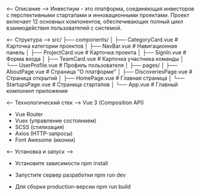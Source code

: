 <-- Описание -->
Инвестиум - это платформа, соединяющая инвесторов с перспективными стартапами и инновационными проектами. Проект включает 12 основных компонентов, обеспечивающих полный цикл взаимодействия пользователей с системой.

<-- Структура -->
src/
├── components/
│ ├── CategoryCard.vue # Карточка категории проектов
│ ├── NavBar.vue # Навигационная панель
│ ├── ProjectCard.vue # Карточка проекта
│ ├── SignIn.vue # Форма входа
│ ├── TeamCard.vue # Карточка участника команды
│ └── UserProfile.vue # Профиль пользователя
│
├── pages/
│ ├── AboutPage.vue # Страница "О платформе"
│ ├── DiscoveriesPage.vue # Страница открытий
│ ├── HomePage.vue # Главная страница
│ └── StartupsPage.vue # Страница стартапов
│
└── App.vue # Главный компонент приложения

<-- Технологический стек -->
Vue 3 (Composition API)

- Vue Router
- Vuex (управление состоянием)
- SCSS (стилизация)
- Axios (HTTP-запросы)
- Font Awesome (иконки)

<-- Установка и запуск -->

- Установите зависимости
  npm install

- Запустите сервер разработки
  npm run dev

- Для сборки production-версии
  npm run build
